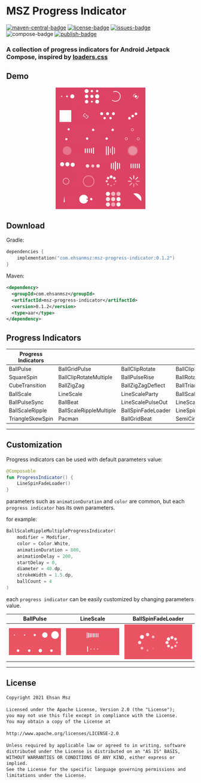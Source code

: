 # MSZ Progress Indicator
[![maven-central-badge]][maven-central]
[![license-badge]][license]
[![issues-badge]][issues]
![compose-badge]
[![publish-badge]][publish]


### A collection of progress indicators for Android Jetpack Compose, inspired by [loaders.css][1]

## Demo

<div align="center">
    <img src="screenshot/progress_indicator.gif">
</div>

## Download

Gradle:
```kotlin
dependencies {
    implementation("com.ehsanmsz:msz-progress-indicator:0.1.2")
}
```

Maven:
```xml
<dependency>
  <groupId>com.ehsanmsz</groupId>
  <artifactId>msz-progress-indicator</artifactId>
  <version>0.1.2</version>
  <type>aar</type>
</dependency>
```


## Progress Indicators
| Progress Indicators |  |  |  |
|--|--|--|--|
| BallPulse | BallGridPulse | BallClipRotate | BallClipRotatePulse |
| SquareSpin | BallClipRotateMultiple | BallPulseRise | BallRotate |
| CubeTransition | BallZigZag | BallZigZagDeflect | BallTrianglePath  |
| BallScale | LineScale | LineScaleParty | BallScaleMultiple |
| BallPulseSync | BallBeat | LineScalePulseOut | LineScalePulseOutRapid |
| BallScaleRipple | BallScaleRippleMultiple | BallSpinFadeLoader | LineSpinFadeLoader |
| TriangleSkewSpin | Pacman | BallGridBeat | SemiCircleSpin |

---

## Customization
Progress indicators can be used with default parameters value:

```kotlin
@Composable
fun ProgressIndicator() {
    LineSpinFadeLoader()
}
```

parameters such as `animationDuration` and `color` are common, but each `progress indicator` has its own parameters.

for example:

```kotlin
BallScaleRippleMultipleProgressIndicator(
    modifier = Modifier,
    color = Color.White,
    animationDuration = 800,
    animationDelay = 200,
    startDelay = 0,
    diameter = 40.dp,
    strokeWidth = 1.5.dp,
    ballCount = 4
)
```

each `progress indicator` can be easily customized by changing parameters value.

|   BallPulse   |   LineScale   |    BallSpinFadeLoader    |
|---------------|---------------|--------------------------|
| ![ball-pulse] | ![line-scale] | ![ball-spin-fade-loader] |

---

## License

```
Copyright 2021 Ehsan Msz

Licensed under the Apache License, Version 2.0 (the "License");
you may not use this file except in compliance with the License.
You may obtain a copy of the License at

http://www.apache.org/licenses/LICENSE-2.0

Unless required by applicable law or agreed to in writing, software
distributed under the License is distributed on an "AS IS" BASIS,
WITHOUT WARRANTIES OR CONDITIONS OF ANY KIND, either express or implied.
See the License for the specific language governing permissions and
limitations under the License.
```

[maven-central-badge]: https://img.shields.io/maven-central/v/com.ehsanmsz/msz-progress-indicator?label=Maven%20Central&color=blue

[license-badge]: https://img.shields.io/github/license/ehsanmsz/mszprogressindicator?color=blue

[issues-badge]: https://img.shields.io/github/issues/ehsanmsz/mszprogressindicator?color=blue

[compose-badge]: https://img.shields.io/badge/Compose-1.0.0--beta09-blue

[publish-badge]: https://img.shields.io/github/workflow/status/ehsanmsz/mszprogressindicator/Publish


[maven-central]: https://search.maven.org/artifact/com.ehsanmsz/msz-progress-indicator/0.1.2/aar

[license]: https://github.com/EhsanMsz/MszProgressIndicator/blob/master/LICENSE

[issues]: https://github.com/EhsanMsz/MszProgressIndicator/issues

[publish]: https://github.com/EhsanMsz/MszProgressIndicator/actions/workflows/publish.yaml


[1]: https://github.com/ConnorAtherton/loaders.css

[ball-pulse]: screenshot/ball_pulse_custom.gif

[line-scale]: screenshot/line_scale_custom.gif

[ball-spin-fade-loader]: screenshot/ball_spin_fade_loader_custom.gif
